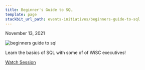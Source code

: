 ```yaml
---
title: Beginner's Guide to SQL
template: page
stackbit_url_path: events-initiatives/beginners-guide-to-sql
---
```

November 13, 2021  

![beginners guide to sql](//images.ctfassets.net/2582oijtbxyu/7MG3t8BGyPUHVZuu4jOTXQ/cd71b6d9e5e049f57639b4e50e4d33b2/Screen_Shot_2022-01-08_at_1.20.35_AM.png)  

Learn the basics of SQL with some of of WiSC executives!  

[Watch Session](https://drive.google.com/file/d/1_iCzyz5DfvnBToqkyozvMVKDqwcz1Iar/view?usp=sharing)